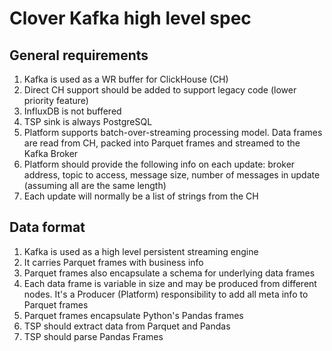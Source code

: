 # Clover Kafka high level spec

## General requirements 

1. Kafka is used as a WR buffer for ClickHouse (CH)
2. Direct CH support should be added to support legacy code (lower priority feature)
2. InfluxDB is not buffered
3. TSP sink is always PostgreSQL
4. Platform supports batch-over-streaming processing model. Data frames are read from CH,  packed into Parquet frames and streamed to the Kafka Broker 
5. Platform should provide the following info on each update: broker address, topic to access, message size, number of messages in update (assuming all are the same length)
6. Each update will normally be a list of strings from the CH

## Data format

1. Kafka is used as a high level persistent streaming engine
2. It carries Parquet frames with business info
3. Parquet frames also encapsulate a schema for underlying data frames
4. Each data frame is variable in size and may be produced from different nodes. It's a Producer (Platform) responsibility to add all meta info to Parquet frames
5. Parquet frames encapsulate Python's Pandas frames
6. TSP should extract data from Parquet and Pandas
7. TSP should parse Pandas Frames


